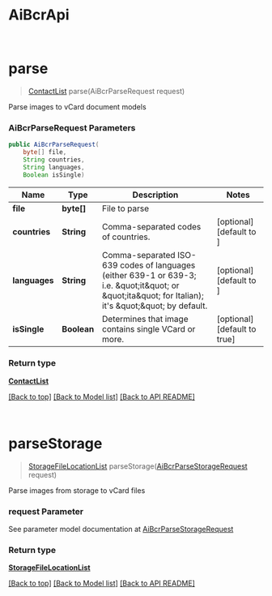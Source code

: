 # AiBcrApi

            ﻿
<a name="parse"></a>
# **parse**
> [ContactList](ContactList.md) parse(AiBcrParseRequest request)

Parse images to vCard document models             

### **AiBcrParseRequest** Parameters
```java
public AiBcrParseRequest(
    byte[] file, 
    String countries, 
    String languages, 
    Boolean isSingle)
```

Name | Type | Description | Notes
---- | ---- | ----------- | -----
 **file** | **byte[]**| File to parse |
 **countries** | **String**| Comma-separated codes of countries. | [optional] [default to ]
 **languages** | **String**| Comma-separated ISO-639 codes of languages (either 639-1 or 639-3; i.e. \&quot;it\&quot; or \&quot;ita\&quot; for Italian); it&#39;s \&quot;\&quot; by default.              | [optional] [default to ]
 **isSingle** | **Boolean**| Determines that image contains single VCard or more. | [optional] [default to true]

### Return type

[**ContactList**](ContactList.md)

[[Back to top]](#) [[Back to Model list]](Model.md) [[Back to API README]](README.md)

            ﻿
<a name="parseStorage"></a>
# parseStorage
> [StorageFileLocationList](StorageFileLocationList.md) parseStorage([AiBcrParseStorageRequest](AiBcrParseStorageRequest.md) request)

Parse images from storage to vCard files             

### request Parameter

See parameter model documentation at [AiBcrParseStorageRequest](AiBcrParseStorageRequest.md)

### Return type

[**StorageFileLocationList**](StorageFileLocationList.md)

[[Back to top]](#) [[Back to Model list]](Model.md) [[Back to API README]](README.md)
